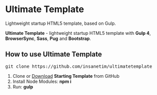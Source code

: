 <h1>Ultimate Template</h1>
<p>Lightweight startup HTML5 template, based on Gulp.</p>

<p><strong>Ultimate Template</strong> - lightweight startup HTML5 template with <strong>Gulp 4</strong>, <strong>BrowserSync</strong>, <strong>Sass</strong>, <strong>Pug</strong> and <strong>Bootstrap</strong>.</p>

<h2>How to use Ultimate Template</h2>

<pre>git clone https://github.com/insanetim/ultimatetemplate</pre>

<ol>
	<li>Clone or <a href="https://github.com/insanetim/ultimatetemplate/archive/master.zip">Download</a> <strong>Starting Template</strong> from GitHub</li>
	<li>Install Node Modules: <strong>npm i</strong></li>
	<li>Run: <strong>gulp</strong></li>
</ol>
